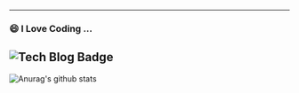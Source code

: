 <!--[![Anurag's github stats](https://github-readme-stats.vercel.app/api?username=yuhwanwoo)](https://github.com/anuraghazra/github-readme-stats)-->
----------------

### 😄 I Love Coding ...

 ![Tech Blog Badge](http://img.shields.io/badge/-Tech%20blog-black?style=flat-square&logo=github&link=https://yanoo.tistory.com/)
-----------------


![Anurag's github stats](https://github-readme-stats.vercel.app/api?username=yuhwanwoo&show_icons=true&theme=onedark)


<!--
**yuhwanwoo/yuhwanwoo** is a ✨ _special_ ✨ repository because its `README.md` (this file) appears on your GitHub profile.
### Hi there 👋
Here are some ideas to get you started:

- 🔭 I’m currently working on ...
- 🌱 I’m currently learning ...
- 👯 I’m looking to collaborate on ...
- 🤔 I’m looking for help with ...
- 💬 Ask me about ...
- 📫 How to reach me: ...
- 😄 Pronouns: ...
- ⚡ Fun fact: ...
-->
